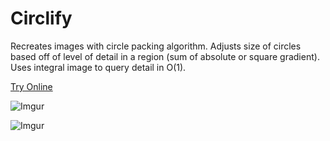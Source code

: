 # Circlify
Recreates images with circle packing algorithm. Adjusts size of circles based off of level of detail in a region (sum of absolute or square gradient). Uses integral image to query detail in O(1).

[Try Online](https://kodyjking.github.io/circlify/)

![Imgur](https://i.imgur.com/n4ZuPFf.jpg)

![Imgur](https://i.imgur.com/NGKX834.jpg)
